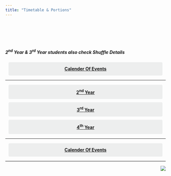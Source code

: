 ```yaml
---
title: "Timetable & Portions"
---
```





﻿
<div>


<style>
.button {
  display: flex;
  overflow: hidden;

  margin: 10px;
  padding: 12px 12px;

  cursor: pointer;
  user-select: none;
  transition: all 60ms ease-in-out;
  text-align: center;
  white-space: nowrap;
  text-decoration: none !important;
  text-transform: none;
  text-transform: capitalize;

  color: #fff;
  border: 0 none;
  border-radius: 4px;

  font-size: 14px;
  font-weight: 500;
  line-height: 1.3;

  -webkit-appearance: none;
  -moz-appearance:    none;
  appearance:         none;
 
  justify-content: center;
  align-items: center;
  flex: 0 0 160px;

  &:hover {
    transition: all 60ms ease;

    opacity: .85;
  }
  
  &:active {
    transition: all 60ms ease;
    opacity: .75;
  }
  
  &:focus {
    outline: 1px dotted #959595;
    outline-offset: -4px;
  }
}

.button.-regular {
  color: #202129;
  background-color: #edeeee;
  
  &:hover {
    color: #202129;
    background-color: #e1e2e2;
    opacity: 1;
  }
  
  &:active {
    background-color: #d5d6d6;
    opacity: 1;
  }
}
</style>
<br><br>
<h5> <strong>2<sup>nd</sup> Year</strong> & <strong>3<sup>rd</sup> Year</strong> students also check Shuffle Details</h5>


<div class='button -regular center'>
<a  target="_blank" href="https://drive.google.com/open?id=0B9cqMjKT9M-dbjQ0SUlHZG00dFk"><strong> Calender of events</strong></a>
</div>



<hr>



<div class='button -regular center'>
<a  target="_blank" href="https://drive.google.com/open?id=0B9cqMjKT9M-dZUhhcnkzZ1BzRWc"><strong>2<sup>nd</sup> Year</strong></a>
</div>

<div class='button -regular center'>
<a  target="_blank" href="https://drive.google.com/open?id=0B9cqMjKT9M-dQkRVQ3dpTzliRkk"><strong>3<sup>rd</sup> Year</strong></a>
</div>

<div class='button -regular center'>
<a  target="_blank" href="https://drive.google.com/open?id=0B9cqMjKT9M-dbjQ0SUlHZG00dFk"><strong>4<sup>th</sup> Year</strong></a>
</div>


<hr>

<div class='button -regular center'>
<a  target="_blank" href="https://drive.google.com/open?id=0B9cqMjKT9M-dbjQ0SUlHZG00dFk"><strong> Calender of events</strong></a>
</div>

</div>

<hr>

<a href="#" style="float: right;">
  <img src="https://ecernsit.github.io/assets/top.png"   style="float: right;"  style="width:42px;height:42px;border:0;">
</a><br><br><br><br><br><br><br>

